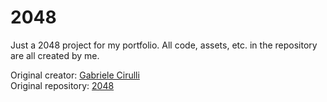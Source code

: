 # 2048

Just a 2048 project for my portfolio. All code, assets, etc. in the repository are all created by me.

Original creator: [Gabriele Cirulli](https://github.com/gabrielecirulli/)\
Original repository: [2048](https://github.com/gabrielecirulli/2048/)
